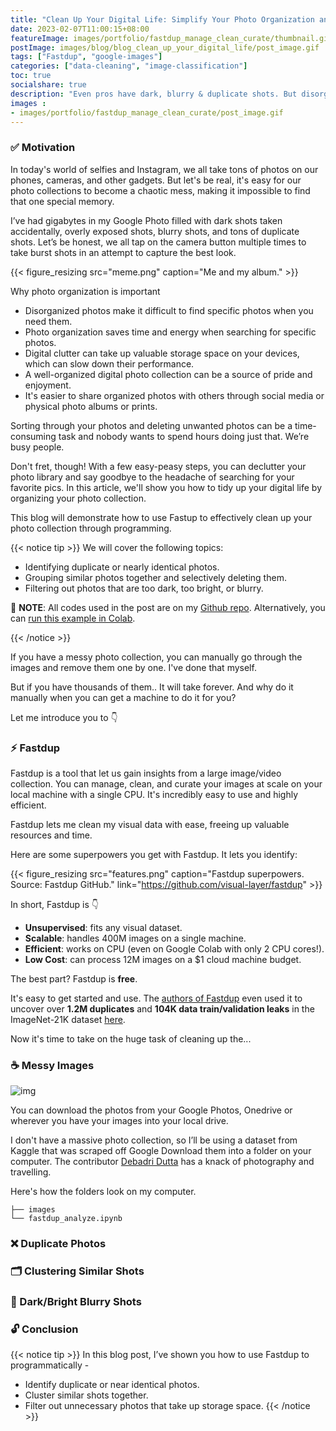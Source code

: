 ```yaml
---
title: "Clean Up Your Digital Life: Simplify Your Photo Organization and Say Goodbye to Photo Clutter."
date: 2023-02-07T11:00:15+08:00
featureImage: images/portfolio/fastdup_manage_clean_curate/thumbnail.gif
postImage: images/blog/blog_clean_up_your_digital_life/post_image.gif
tags: ["Fastdup", "google-images"]
categories: ["data-cleaning", "image-classification"]
toc: true
socialshare: true
description: "Even pros have dark, blurry & duplicate shots. But disorganization can make it hard to find those special memories. Let's fix that."
images : 
- images/portfolio/fastdup_manage_clean_curate/post_image.gif
---
```


### ✅ Motivation

In today's world of selfies and Instagram, we all take tons of photos on our phones, cameras, and other gadgets. But let's be real, it's easy for our photo collections to become a chaotic mess, making it impossible to find that one special memory. 

I’ve had gigabytes in my Google Photo filled with dark shots taken accidentally, overly exposed shots, blurry shots, and tons of duplicate shots. Let’s be honest, we all tap on the camera button multiple times to take burst shots in an attempt to capture the best look.

{{< figure_resizing src="meme.png" caption="Me and my album." >}}


Why photo organization is important

- Disorganized photos make it difficult to find specific photos when you need them.
- Photo organization saves time and energy when searching for specific photos.
- Digital clutter can take up valuable storage space on your devices, which can slow down their performance.
- A well-organized digital photo collection can be a source of pride and enjoyment.
- It's easier to share organized photos with others through social media or physical photo albums or prints.

Sorting through your photos and deleting unwanted photos can be a time-consuming task and nobody wants to spend hours doing just that. We’re busy people.

Don't fret, though! With a few easy-peasy steps, you can declutter your photo library and say goodbye to the headache of searching for your favorite pics. In this article, we'll show you how to tidy up your digital life by organizing your photo collection.

This blog will demonstrate how to use Fastup to effectively clean up your photo collection through programming. 

{{< notice tip >}}
We will cover the following topics:

- Identifying duplicate or nearly identical photos.
- Grouping similar photos together and selectively deleting them.
- Filtering out photos that are too dark, too bright, or blurry.


📝 **NOTE**: All codes used in the post are on my [Github repo](https://github.com/dnth/clean-up-digital-life-fastdup-blogpost). Alternatively, you can [run this example in Colab](https://github.com/dnth/fastdup-manage-clean-curate-blogpost/blob/main/clean.ipynb).

{{< /notice >}}

If you have a messy photo collection, you can manually go through the images and remove them one by one. I've done that myself.

But if you have thousands of them.. It will take forever. 
And why do it manually when you can get a machine to do it for you?

Let me introduce you to 👇

### ⚡ Fastdup

Fastdup is a tool that let us gain insights from a large image/video collection. 
You can manage, clean, and curate your images at scale on your local machine with a single CPU.
It's incredibly easy to use and highly efficient. 

Fastdup lets me clean my visual data with ease, freeing up valuable resources and time. 

Here are some superpowers you get with Fastdup.
It lets you identify:

{{< figure_resizing src="features.png" caption="Fastdup superpowers. Source: Fastdup GitHub." link="https://github.com/visual-layer/fastdup" >}}


In short, Fastdup is 👇
* **Unsupervised**: fits any visual dataset.
* **Scalable**: handles 400M images on a single machine.
* **Efficient**: works on CPU (even on Google Colab with only 2 CPU cores!).
* **Low Cost**: can process 12M images on a $1 cloud machine budget.

The best part? Fastdup is **free**. 

It's easy to get started and use. 
The [authors of Fastdup](https://www.visual-layer.com/) even used it to uncover over **1.2M duplicates** and **104K data train/validation leaks** in the ImageNet-21K dataset [here](https://medium.com/@amiralush/large-image-datasets-today-are-a-mess-e3ea4c9e8d22).


Now it's time to take on the huge task of cleaning up the...

### ☕ Messy Images

![img](https://media.giphy.com/media/10zsjaH4g0GgmY/giphy.gif)


You can download the photos from your Google Photos, Onedrive or wherever you have your images into your local drive.

I don't have a massive photo collection, so I’ll be using a dataset from Kaggle that was scraped off Google Download them into a folder on your computer. The contributor [Debadri Dutta](https://www.linkedin.com/in/debadridtt/) has a knack of photography and travelling. 



Here's how the folders look on my computer.

```tree
├── images
└── fastdup_analyze.ipynb
```

### ❌ Duplicate Photos

### 🗂 Clustering Similar Shots

### 🤳 Dark/Bright Blurry Shots

### 🔓 Conclusion


{{< notice tip >}}
In this blog post, I’ve shown you how to use Fastdup to programmatically -

- Identify duplicate or near identical photos.
- Cluster similar shots together.
- Filter out unnecessary photos that take up storage space.
{{< /notice >}}